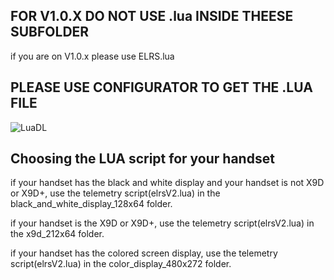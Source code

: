 ##  FOR V1.0.X DO NOT USE .lua INSIDE THEESE SUBFOLDER
if you are on V1.0.x please use ELRS.lua
## PLEASE USE CONFIGURATOR TO GET THE .LUA FILE
![LuaDL](https://raw.githubusercontent.com/ExpressLRS/ExpressLRS-hardware/master/img/downloadlua.png)
## Choosing the LUA script for your handset

if your handset has the black and white display and your handset is not X9D or X9D+, use the telemetry script(elrsV2.lua) in the black_and_white_display_128x64 folder.


if your handset is the X9D or X9D+, use the telemetry script(elrsV2.lua) in the x9d_212x64 folder.

if your handset has the colored screen display, use the telemetry script(elrsV2.lua) in the color_display_480x272 folder.